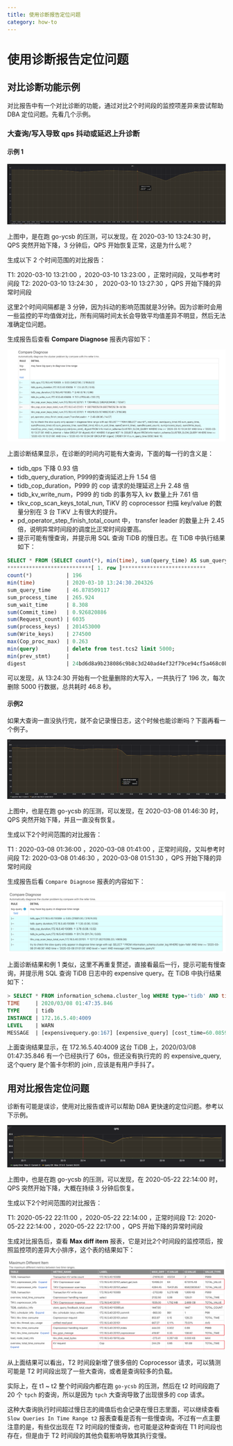 ```yaml
---
title: 使用诊断报告定位问题
category: how-to
---
```


# 使用诊断报告定位问题

## 对比诊断功能示例

对比报告中有一个对比诊断的功能，通过对比2个时间段的监控项差异来尝试帮助 DBA 定位问题。先看几个示例。

### 大查询/写入导致 qps 抖动或延迟上升诊断

#### 示例 1

![QPS 图](/media/dashboard/diagnose/usage1.png)

上图中，是在跑 go-ycsb 的压测，可以发现，在 2020-03-10 13:24:30 时，QPS 突然开始下降，3 分钟后，QPS 开始恢复正常，这是为什么呢？

生成以下 2 个时间范围的对比报告：

T1: 2020-03-10 13:21:00 ，2020-03-10 13:23:00 ，正常时间段，又叫参考时间段
T2: 2020-03-10 13:24:30 ， 2020-03-10 13:27:30 ，QPS 开始下降的异常时间段

这里2个时间间隔都是 3 分钟，因为抖动的影响范围就是3分钟。因为诊断时会用一些监控的平均值做对比，所有间隔时间太长会导致平均值差异不明显，然后无法准确定位问题。

生成报告后查看 **Compare Diagnose** 报表内容如下：

![对比诊断结果](/media/dashboard/diagnose/usage2.png)

上面诊断结果显示，在诊断的时间内可能有大查询，下面的每一行的含义是：

* tidb_qps 下降 0.93 倍
* tidb_query_duration, P999的查询延迟上升 1.54 倍
* tidb_cop_duration，P999 的 cop 请求的处理延迟上升 2.48 倍
* tidb_kv_write_num，P999 的 tidb 的事务写入 kv 数量上升 7.61 倍
* tikv_cop_scan_keys_total_nun, TiKV 的 coprocessor 扫描 key/value 的数量分别在 3 台 TiKV 上有很大的提升。
* pd_operator_step_finish_total_count 中， transfer leader 的数量上升 2.45 倍，说明异常时间段的调度比正常时间段要高。
* 提示可能有慢查询，并提示用 SQL 查询 TiDB 的慢日志。在 TiDB 中执行结果如下：

```sql
SELECT * FROM (SELECT count(*), min(time), sum(query_time) AS sum_query_time, sum(Process_time) AS sum_process_time, sum(Wait_time) AS sum_wait_time, sum(Commit_time), sum(Request_count), sum(process_keys), sum(Write_keys), max(Cop_proc_max), min(query),min(prev_stmt), digest FROM information_schema.CLUSTER_SLOW_QUERY WHERE time >= '2020-03-10 13:24:30' AND time < '2020-03-10 13:27:30' AND Is_internal = false GROUP BY digest) AS t1 WHERE t1.digest NOT IN (SELECT digest FROM information_schema.CLUSTER_SLOW_QUERY WHERE time >= '2020-03-10 13:21:00' AND time < '2020-03-10 13:24:00' GROUP BY digest) ORDER BY t1.sum_query_time DESC limit 10\G
***************************[ 1. row ]***************************
count(*)           | 196
min(time)          | 2020-03-10 13:24:30.204326
sum_query_time     | 46.878509117
sum_process_time   | 265.924
sum_wait_time      | 8.308
sum(Commit_time)   | 0.926820886
sum(Request_count) | 6035
sum(process_keys)  | 201453000
sum(Write_keys)    | 274500
max(Cop_proc_max)  | 0.263
min(query)         | delete from test.tcs2 limit 5000;
min(prev_stmt)     |
digest             | 24bd6d8a9b238086c9b8c3d240ad4ef32f79ce94cf5a468c0b8fe1eb5f8d03df
```

可以发现，从 13:24:30 开始有一个批量删除的大写入，一共执行了 196 次，每次删除 5000 行数据，总共耗时 46.8 秒。

#### 示例2

如果大查询一直没执行完，就不会记录慢日志，这个时候也能诊断吗？下面再看一个例子。

![QPS 图](/media/dashboard/diagnose/usage3.png)

上图中，也是在跑 go-ycsb 的压测，可以发现，在 2020-03-08 01:46:30 时，QPS 突然开始下降，并且一直没有恢复。

生成以下2个时间范围的对比报告：

T1 : 2020-03-08 01:36:00 ，2020-03-08 01:41:00 ，正常时间段，又叫参考时间段
T2: 2020-03-08 01:46:30 ，2020-03-08 01:51:30 ，QPS 开始下降的异常时间段

生成报告后看 `Compare Diagnose` 报表的内容如下：

![对比诊断结果](/media/dashboard/diagnose/usage4.png)

上面诊断结果和例 1 类似，这里不再重复赘述，直接看最后一行，提示可能有慢查询，并提示用 SQL 查询 TiDB 日志中的 expensive query。在 TiDB 中执行结果如下：

```sql
> SELECT * FROM information_schema.cluster_log WHERE type='tidb' AND time >= '2020-03-08 01:46:30' AND time < '2020-03-08 01:51:30' AND level = 'warn' AND message LIKE '%expensive_query%'\G
TIME     | 2020/03/08 01:47:35.846
TYPE     | tidb
INSTANCE | 172.16.5.40:4009
LEVEL    | WARN
MESSAGE  | [expensivequery.go:167] [expensive_query] [cost_time=60.085949605s] [process_time=2.52s] [wait_time=2.52s] [request_count=9] [total_keys=996009] [process_keys=996000] [num_cop_tasks=9] [process_avg_time=0.28s] [process_p90_time=0.344s] [process_max_time=0.344s] [process_max_addr=172.16.5.40:20150] [wait_avg_time=0.000777777s] [wait_p90_time=0.003s] [wait_max_time=0.003s] [wait_max_addr=172.16.5.40:20150] [stats=t_wide:pseudo] [conn_id=19717] [user=root] [database=test] [table_ids="[80,80]"] [txn_start_ts=415132076148785201] [mem_max="23583169 Bytes (22.490662574768066 MB)"] [sql="select count(*) from t_wide as t1 join t_wide as t2 where t1.c0>t2.c1 and t1.c2>0"]
```

上面查询结果显示，在 172.16.5.40:4009 这台 TiDB 上，2020/03/08 01:47:35.846 有一个已经执行了 60s，但还没有执行完的 的 expensive_query, 这个query 是个笛卡尔积的 join , 应该是有用户手抖了。

## 用对比报告定位问题

诊断有可能是误诊，使用对比报告或许可以帮助 DBA 更快速的定位问题。参考以下示例。

![QPS 图](/media/dashboard/diagnose/usage5.png)

上图中，也是在跑 go-ycsb 的压测，可以发现，在 2020-05-22 22:14:00 时，QPS 突然开始下降，大概在持续 3 分钟后恢复。

生成以下2个时间范围的对比报告：

T1: 2020-05-22 22:11:00 ，2020-05-22 22:14:00 ，正常时间段
T2: 2020-05-22 22:14:00 ，2020-05-22 22:17:00 ，QPS 开始下降的异常时间段

生成对比报告后，查看 **Max diff item** 报表，它是对比2个时间段的监控项后，按照监控项的差异大小排序，这个表的结果如下：

![对比结果](/media/dashboard/diagnose/usage6.png)

从上面结果可以看出，T2 时间段新增了很多倍的 Coprocessor 请求，可以猜测可能是 T2 时间段出现了一些大查询，或者是查询较多的负载。

实际上，在 t1 ~ t2 整个时间段内都在跑 `go-ycsb` 的压测，然后在 t2 时间段跑了 20 个 `tpch` 的查询，所以是因为 `tpch` 大查询导致了出现很多的 cop 请求。

这种大查询执行时间超过慢日志的阈值后也会记录在慢日志里面，可以继续查看 `Slow Queries In Time Range t2` 报表查看是否有一些慢查询。不过有一点主要注意的是，有些仅出现在 T2 时间段的慢查询，也可能是这种查询在 T1 时间段也存在，但是由于 T2 时间段的其他负载影响导致其执行变慢。
